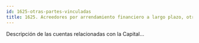 ```yaml
---
id: 1625-otras-partes-vinculadas
title: 1625. Acreedores por arrendamiento financiero a largo plazo, otras partes vinculadas
---
```

Descripción de las cuentas relacionadas con la Capital...
